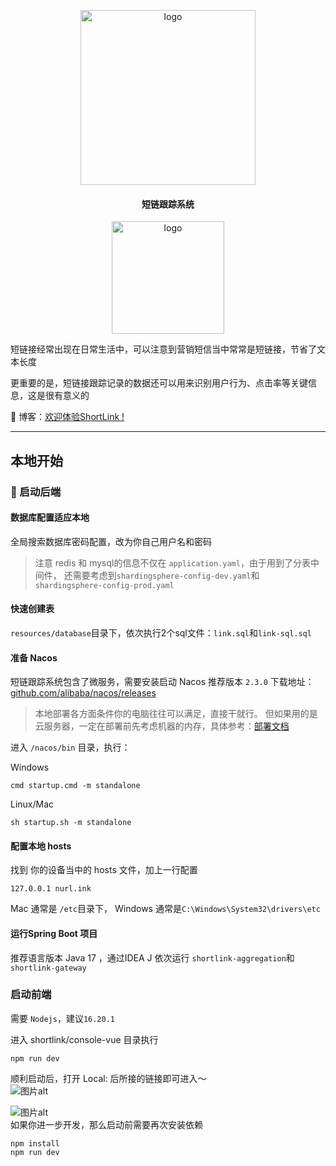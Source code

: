 
<p align="center">
   <img width="280" src="https://ice2604-navi.github.io/img/shortUrl.png" alt="logo">
</p>


<h4 align="center">短链跟踪系统</h4>
<p align="center">
   <img width="180" src="https://img2024.cnblogs.com/blog/3387348/202409/3387348-20240929005749151-551569963.jpg" alt="logo">
</p>
短链接经常出现在日常生活中，可以注意到营销短信当中常常是短链接，节省了文本长度

更重要的是，短链接跟踪记录的数据还可以用来识别用户行为、点击率等关键信息，这是很有意义的

📖 博客：[欢迎体验ShortLink !](https://www.cnblogs.com/xiu1zi3/p/18438747)

---


## 本地开始

### 🚀 启动后端


#### 数据库配置适应本地

全局搜索数据库密码配置，改为你自己用户名和密码
> 注意 redis 和 mysql的信息不仅在 `application.yaml`，由于用到了分表中间件，
> 还需要考虑到`shardingsphere-config-dev.yaml`和`shardingsphere-config-prod.yaml`

#### 快速创建表
`resources/database`目录下，依次执行2个sql文件：`link.sql`和`link-sql.sql`

#### 准备 Nacos
短链跟踪系统包含了微服务，需要安装启动 Nacos
推荐版本 `2.3.0`
下载地址：[github.com/alibaba/nacos/releases](https://github.com/alibaba/nacos/releases)

> 本地部署各方面条件你的电脑往往可以满足，直接干就行。
> 但如果用的是云服务器，一定在部署前先考虑机器的内存，具体参考：[部署文档](https://nacos.io/docs/v2/guide/admin/deployment/)

进入 `/nacos/bin` 目录，执行：

Windows
```
cmd startup.cmd -m standalone
```

Linux/Mac
```
sh startup.sh -m standalone
```

#### 配置本地 hosts
找到 你的设备当中的 hosts 文件，加上一行配置
```
127.0.0.1 nurl.ink
```
Mac 通常是 `/etc`目录下， Windows 通常是`C:\Windows\System32\drivers\etc`

#### 运行Spring Boot 项目
推荐语言版本 Java 17 ，通过IDEA J 依次运行
`shortlink-aggregation`和`shortlink-gateway`

### 启动前端

需要  `Nodejs`，建议`16.20.1`

进入 shortlink/console-vue 目录执行

```
npm run dev
```
顺利启动后，打开 Local: 后所接的链接即可进入～
<br>
<img src="https://img2024.cnblogs.com/blog/3387348/202409/3387348-20240929023141570-1316637928.png" alt="图片alt" title="图片title">

<img src="https://img2024.cnblogs.com/blog/3387348/202409/3387348-20240929023324944-1075527243.png" alt="图片alt" title="图片title">
<br>
如果你进一步开发，那么启动前需要再次安装依赖

```
npm install
npm run dev
```
